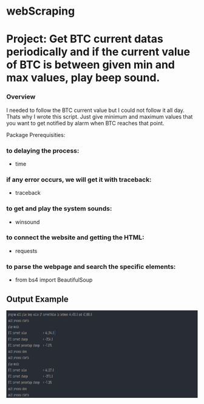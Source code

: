 # webScraping
# Project: Get BTC current datas periodically and if the current value of BTC is between given min and max values, play beep sound.

### Overview
I needed to follow the BTC current value but I could not follow it all day. Thats why I wrote this script. 
Just give minimum and maximum values that you want to get notified by alarm when BTC reaches that point.

Package Prerequisities:
### to delaying the process:
* time  
### if any error occurs, we will get it with traceback:
* traceback
### to get and play the system sounds:
* winsound  
### to connect the website and getting the HTML:
* requests  
###  to parse the webpage and search the specific elements:
* from bs4 import BeautifulSoup  


## Output Example
<img src="output_1.png" height = "230">
